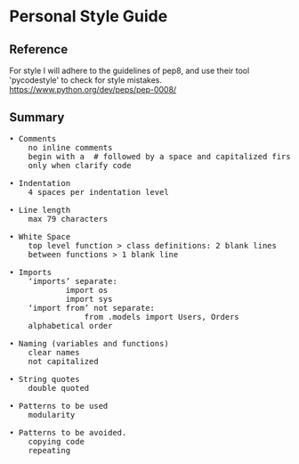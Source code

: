 # Personal Style Guide

## Reference
For style I will adhere to the guidelines of pep8, and use their tool 'pycodestyle' to check for style mistakes.
https://www.python.org/dev/peps/pep-0008/

## Summary
<pre>
• Comments
	no inline comments
	begin with a  # followed by a space and capitalized first letter
	only when clarify code

• Indentation
	4 spaces per indentation level

• Line length
	max 79 characters

• White Space
	top level function > class definitions: 2 blank lines
	between functions > 1 blank line

• Imports
	‘imports’ separate:
			import os
  			import sys
	‘import from’ not separate:
    			from .models import Users, Orders
	alphabetical order

• Naming (variables and functions)
	clear names
	not capitalized

• String quotes
	double quoted

• Patterns to be used
	modularity
	
• Patterns to be avoided.
	copying code
	repeating

</pre>


